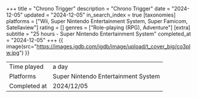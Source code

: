 +++
title = "Chrono Trigger"
description = "Chrono Trigger"
date = "2024-12-05"
updated = "2024-12-05"
in_search_index = true
[taxonomies]
platforms = ["Wii, Super Nintendo Entertainment System, Super Famicom, Satellaview"]
rating = []
genres = ["Role-playing (RPG), Adventure"]
[extra]
subtitle = "25 hours - Super Nintendo Entertainment System"
completed_at = "2024-12-05"
+++
{{ image(src="https://images.igdb.com/igdb/image/upload/t_cover_big/co3plw.jpg") }}

|              |            |
| ------------ | ---------- |
| Time played  | a day |
| Platforms    | Super Nintendo Entertainment System |
| Completed at | 2024/12/05 |


